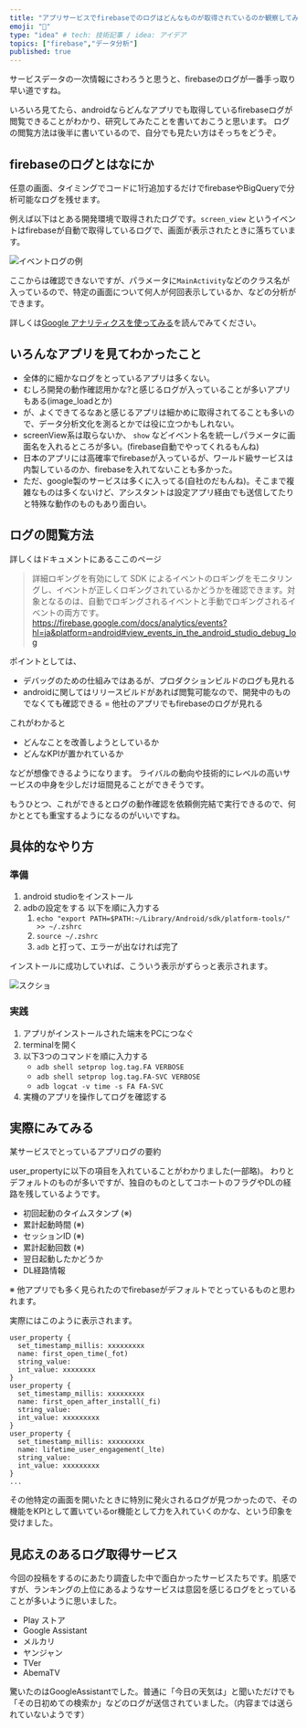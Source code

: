```yaml
---
title: "アプリサービスでfirebaseでのログはどんなものが取得されているのか観察してみた"
emoji: "🦅"
type: "idea" # tech: 技術記事 / idea: アイデア
topics: ["firebase","データ分析"]
published: true
---
```


サービスデータの一次情報にさわろうと思うと、firebaseのログが一番手っ取り早い道ですね。

いろいろ見てたら、androidならどんなアプリでも取得しているfirebaseログが閲覧できることがわかり、研究してみたことを書いておこうと思います。
ログの閲覧方法は後半に書いているので、自分でも見たい方はそっちをどうぞ。

## firebaseのログとはなにか

任意の画面、タイミングでコードに1行追加するだけでfirebaseやBigQueryで分析可能なログを残せます。

例えば以下はとある開発環境で取得されたログです。`screen_view` というイベントはfirebaseが自動で取得しているログで、画面が表示されたときに落ちています。

![イベントログの例](https://storage.googleapis.com/zenn-user-upload/406e05923f11638356cbff6e.png)

ここからは確認できないですが、パラメータに`MainActivity`などのクラス名が入っているので、特定の画面について何人が何回表示しているか、などの分析ができます。

詳しくは[Google アナリティクスを使ってみる](https://firebase.google.com/docs/analytics/get-started?platform=ios&hl=ja)を読んでみてください。

## いろんなアプリを見てわかったこと

- 全体的に細かなログをとっているアプリは多くない。
- むしろ開発の動作確認用かな?と感じるログが入っていることが多いアプリもある(image_loadとか)
- が、よくできてるなあと感じるアプリは細かめに取得されてることも多いので、データ分析文化を測るとかでは役に立つかもしれない。
- screenView系は取らないか、 `show` などイベント名を統一しパラメータに画面名を入れるところが多い。(firebase自動でやってくれるもんね)
- 日本のアプリには高確率でfirebaseが入っているが、ワールド級サービスは内製しているのか、firebaseを入れてないことも多かった。
- ただ、google製のサービスは多くに入ってる(自社のだもんね)。そこまで複雑なものは多くないけど、アシスタントは設定アプリ経由でも送信してたりと特殊な動作のものもあり面白い。

## ログの閲覧方法

詳しくはドキュメントにあるここのページ
> 詳細ロギングを有効にして SDK によるイベントのロギングをモニタリングし、イベントが正しくロギングされているかどうかを確認できます。対象となるのは、自動でロギングされるイベントと手動でロギングされるイベントの両方です。
https://firebase.google.com/docs/analytics/events?hl=ja&platform=android#view_events_in_the_android_studio_debug_log

ポイントとしては、
- デバッグのための仕組みではあるが、プロダクションビルドのログも見れる
- androidに関してはリリースビルドがあれば閲覧可能なので、開発中のものでなくても確認できる = 他社のアプリでもfirebaseのログが見れる

これがわかると
- どんなことを改善しようとしているか
- どんなKPIが置かれているか

などが想像できるようになります。
ライバルの動向や技術的にレベルの高いサービスの中身を少しだけ垣間見ることができそうです。

もうひとつ、これができるとログの動作確認を依頼側完結で実行できるので、何かととても重宝するようになるのがいいですね。

## 具体的なやり方

### 準備
1. android studioをインストール
2. adbの設定をする
    以下を順に入力する
    1. `echo "export PATH=$PATH:~/Library/Android/sdk/platform-tools/" >> ~/.zshrc`
    2. `source ~/.zshrc`
    3. `adb` と打って、エラーが出なければ完了 

インストールに成功していれば、こういう表示がずらっと表示されます。

![スクショ](https://storage.googleapis.com/zenn-user-upload/1efff03e022d00dc9939c7ef.png)

### 実践
1. アプリがインストールされた端末をPCにつなぐ
2. terminalを開く
3. 以下3つのコマンドを順に入力する
    - `adb shell setprop log.tag.FA VERBOSE`
    - `adb shell setprop log.tag.FA-SVC VERBOSE`
    - `adb logcat -v time -s FA FA-SVC`
4. 実機のアプリを操作してログを確認する

## 実際にみてみる

某サービスでとっているアプリログの要約

user_propertyに以下の項目を入れていることがわかりました(一部略)。
わりとデフォルトのものが多いですが、独自のものとしてコホートのフラグやDLの経路を残しているようです。

- 初回起動のタイムスタンプ (※)
- 累計起動時間 (※)
- セッションID (※)
- 累計起動回数 (※)
- 翌日起動したかどうか
- DL経路情報

※ 他アプリでも多く見られたのでfirebaseがデフォルトでとっているものと思われます。

実際にはこのように表示されます。
```
user_property {
  set_timestamp_millis: xxxxxxxxx
  name: first_open_time(_fot)
  string_value: 
  int_value: xxxxxxxx
}
user_property {
  set_timestamp_millis: xxxxxxxxx
  name: first_open_after_install(_fi)
  string_value: 
  int_value: xxxxxxxxx
}
user_property {
  set_timestamp_millis: xxxxxxxxx
  name: lifetime_user_engagement(_lte)
  string_value: 
  int_value: xxxxxxxxx
}
...
```

その他特定の画面を開いたときに特別に発火されるログが見つかったので、その機能をKPIとして置いているor機能として力を入れていくのかな、という印象を受けました。

## 見応えのあるログ取得サービス

今回の投稿をするのにあたり調査した中で面白かったサービスたちです。肌感ですが、ランキングの上位にあるようなサービスは意図を感じるログをとっていることが多いように思いました。

- Play ストア
- Google Assistant
- メルカリ
- ヤンジャン
- TVer
- AbemaTV

驚いたのはGoogleAssistantでした。普通に「今日の天気は」と聞いただけでも「その日初めての検索か」などのログが送信されていました。（内容までは送られていないようです）